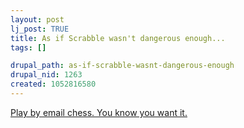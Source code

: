 ```yaml
--- 
layout: post
lj_post: TRUE
title: As if Scrabble wasn't dangerous enough...
tags: []

drupal_path: as-if-scrabble-wasnt-dangerous-enough
drupal_nid: 1263
created: 1052816580
---
```

<a href="http://www.redhotpawn.com" target="_blank">Play by email chess. You know you want it.</a>
